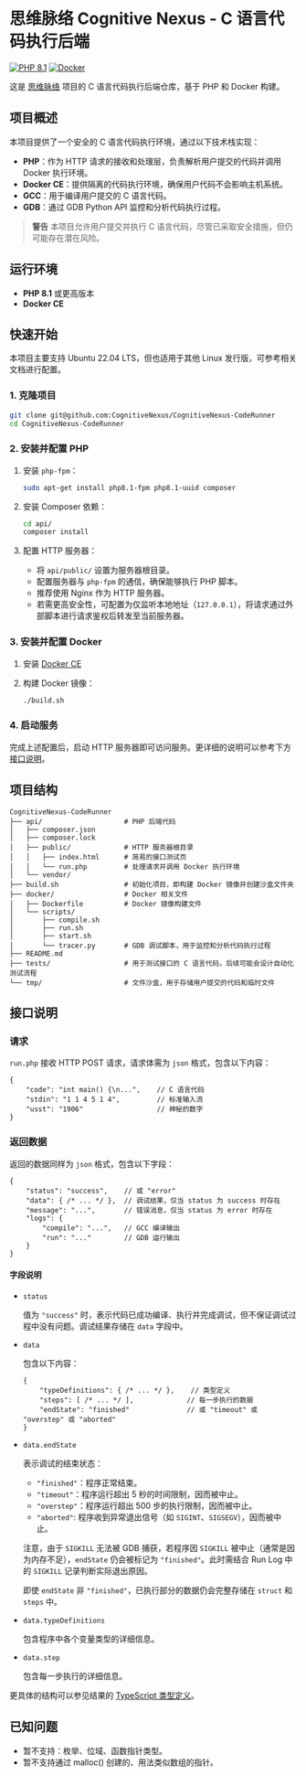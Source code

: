 # 思维脉络 Cognitive Nexus - C 语言代码执行后端

[![PHP 8.1](https://img.shields.io/badge/PHP-8.1-blue.svg)](https://www.php.net/)
[![Docker](https://img.shields.io/badge/Docker-CE-blue.svg)](https://www.docker.com/)

这是 [思维脉络](https://github.com/CognitiveNexus) 项目的 C 语言代码执行后端仓库，基于 PHP 和 Docker 构建。

## 项目概述

本项目提供了一个安全的 C 语言代码执行环境，通过以下技术栈实现：

-   **PHP**：作为 HTTP 请求的接收和处理层，负责解析用户提交的代码并调用 Docker 执行环境。
-   **Docker CE**：提供隔离的代码执行环境，确保用户代码不会影响主机系统。
-   **GCC**：用于编译用户提交的 C 语言代码。
-   **GDB**：通过 GDB Python API 监控和分析代码执行过程。

> **警告** 本项目允许用户提交并执行 C 语言代码，尽管已采取安全措施，但仍可能存在潜在风险。

## 运行环境

-   **PHP 8.1** 或更高版本
-   **Docker CE**

## 快速开始

本项目主要支持 Ubuntu 22.04 LTS，但也适用于其他 Linux 发行版，可参考相关文档进行配置。

### 1. 克隆项目

```bash
git clone git@github.com:CognitiveNexus/CognitiveNexus-CodeRunner
cd CognitiveNexus-CodeRunner
```

### 2. 安装并配置 PHP

1.  安装 `php-fpm`：

    ```bash
    sudo apt-get install php8.1-fpm php8.1-uuid composer
    ```

2.  安装 Composer 依赖：

    ```bash
    cd api/
    composer install
    ```

3.  配置 HTTP 服务器：

    -   将 `api/public/` 设置为服务器根目录。
    -   配置服务器与 `php-fpm` 的通信，确保能够执行 PHP 脚本。
    -   推荐使用 Nginx 作为 HTTP 服务器。
    -   若需更高安全性，可配置为仅监听本地地址（`127.0.0.1`），将请求通过外部脚本进行请求鉴权后转发至当前服务器。

### 3. 安装并配置 Docker

1.  安装 [Docker CE](https://docs.docker.com/engine/install/ubuntu/#install-using-the-repository)
2.  构建 Docker 镜像：

    ```bash
    ./build.sh
    ```

### 4. 启动服务

完成上述配置后，启动 HTTP 服务器即可访问服务。更详细的说明可以参考下方[接口说明](#接口说明)。

## 项目结构

```
CognitiveNexus-CodeRunner
├── api/                    # PHP 后端代码
│   ├── composer.json
│   ├── composer.lock
│   ├── public/             # HTTP 服务器根目录
│   │   ├── index.html      # 简易的接口测试页
│   │   └── run.php         # 处理请求并调用 Docker 执行环境
│   └── vendor/
├── build.sh                # 初始化项目，即构建 Docker 镜像并创建沙盒文件夹
├── docker/                 # Docker 相关文件
│   ├── Dockerfile          # Docker 镜像构建文件
│   └── scripts/
│       ├── compile.sh
│       ├── run.sh
│       ├── start.sh
│       └── tracer.py       # GDB 调试脚本，用于监控和分析代码执行过程
├── README.md
├── tests/                  # 用于测试接口的 C 语言代码，后续可能会设计自动化测试流程
└── tmp/                    # 文件沙盒，用于存储用户提交的代码和临时文件
```

## 接口说明

### 请求

`run.php` 接收 HTTP POST 请求，请求体需为 `json` 格式，包含以下内容：

```jsonc
{
    "code": "int main() {\n...",    // C 语言代码
    "stdin": "1 1 4 5 1 4",         // 标准输入流
    "usst": "1906"                  // 神秘的数字
}
```

### 返回数据

返回的数据同样为 `json` 格式，包含以下字段：

```jsonc
{
    "status": "success",    // 或 "error"
    "data": { /* ... */ },  // 调试结果，仅当 status 为 success 时存在
    "message": "...",       // 错误消息，仅当 status 为 error 时存在
    "logs": {
        "compile": "...",   // GCC 编译输出
        "run": "..."        // GDB 运行输出
    }
}
```

#### 字段说明

-   `status`

    值为 `"success"` 时，表示代码已成功编译、执行并完成调试，但不保证调试过程中没有问题。调试结果存储在 `data` 字段中。

-   `data`

    包含以下内容：

    ```jsonc
    {
        "typeDefinitions": { /* ... */ },    // 类型定义
        "steps": [ /* ... */ ],             // 每一步执行的数据
        "endState": "finished"              // 或 "timeout" 或 "overstep" 或 "aborted"
    }
    ```

-   `data.endState`

    表示调试的结束状态：

    -   `"finished"`：程序正常结束。
    -   `"timeout"`：程序运行超出 5 秒的时间限制，因而被中止。
    -   `"overstep"`：程序运行超出 500 步的执行限制，因而被中止。
    -   `"aborted"`: 程序收到异常退出信号（如 `SIGINT`、`SIGSEGV`），因而被中止。
    
    注意，由于 `SIGKILL` 无法被 GDB 捕获，若程序因 `SIGKILL` 被中止（通常是因为内存不足），`endState` 仍会被标记为 `"finished"`。此时需结合 Run Log 中的 `SIGKILL` 记录判断实际退出原因。

    即使 `endState` 非 `"finished"`，已执行部分的数据仍会完整存储在 `struct` 和 `steps` 中。

-   `data.typeDefinitions`

    包含程序中各个变量类型的详细信息。

-   `data.step`

    包含每一步执行的详细信息。
    
更具体的结构可以参见结果的 [TypeScript 类型定义](https://github.com/CognitiveNexus/CognitiveNexus-Frontend/blob/main/src/types/CodeRunnerTypes.ts)。

## 已知问题

-   暂不支持：枚举、位域、函数指针类型。
-   暂不支持通过 malloc() 创建的、用法类似数组的指针。
